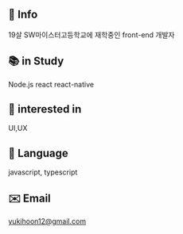 ## 🐶 Info
19살 SW마이스터고등학교에 재학중인 front-end 개발자

## 📚 in Study
Node.js
react
react-native
## 🧐 interested in
UI,UX
## 📖 Language
javascript, typescript
## ✉️ Email
yukihoon12@gmail.com

<!--
**jhoon12/jhoon12** is a ✨ _special_ ✨ repository because its `README.md` (this file) appears on your GitHub profile.

Here are some ideas to get you started:

- 🔭 I’m currently working on ...
- 🌱 I’m currently learning ...
- 👯 I’m looking to collaborate on ...
- 🤔 I’m looking for help with ...
- 💬 Ask me about ...
- 📫 How to reach me: ...
- 😄 Pronouns: ...
- ⚡ Fun fact: ...
-->
